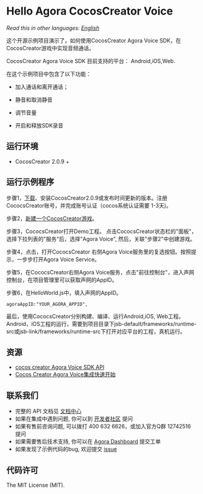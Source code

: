 # Hello Agora CocosCreator Voice

*Read this in other languages: [English](README.md)*

这个开源示例项目演示了，如何使用CocosCreator Agora Voice SDK，在CocosCreator游戏中实现音频通话。

CocosCreator Agora Voice SDK 目前支持的平台： Android,iOS,Web.

在这个示例项目中包含了以下功能：

- 加入通话和离开通话；

- 静音和取消静音

- 调节音量

- 开启和释放SDK录音

## 运行环境
* CocosCreator 2.0.9 +

## 运行示例程序

步骤1，[下载](https://www.cocos.com/download)、安装CocosCreator2.0.9或发布时间更新的版本。注册CococsCreator账号，并完成账号认证（cocos系统认证需要 1-3天)。

步骤2，[新建一个CocosCreator游戏](https://account.cocos.com/#/game/create_game)。

步骤3，CococsCreator打开Demo工程。 点击CococsCreator状态栏的"面板"，选择下拉列表的"服务"后，选择"Agora Voice", 然后，关联"步骤2"中创建游戏。 

步骤4，点击，打开CococsCreator 右侧Agora Voice服务里的复选按钮。按照提示，一步步打开Agora Voice Service。 

步骤5，在CococsCreator右侧Agora Voice服务，点击"前往控制台"，进入声网控制台，在项目管理里可以获取声网的AppID。  

步骤6，在HelloWorld.js中，填入声网的AppID。

```
agoraAppID:"YOUR_AGORA_APPID",
```

最后，使用CococsCreator分别构建、编译、运行Android,iOS, Web工程。
Android，iOS工程的运行，需要到项目目录下jsb-default/frameworks/runtime-src或jsb-link/frameworks/runtime-src下打开对应平台的工程，真机运行。

## 资源
- [cocos creator Agora Voice SDK API](https://docs.agora.io/cn/Interactive%20Gaming/game_coco)
- [Cocos Creator Agora Voice集成快速开始](https://docs.agora.io/cn/Interactive%20Gaming/game_c?platform=Cocos%20Creator)


## 联系我们

- 完整的 API 文档见 [文档中心](https://docs.agora.io/cn/)
- 如果在集成中遇到问题, 你可以到 [开发者社区](https://dev.agora.io/cn/) 提问
- 如果有售前咨询问题, 可以拨打 400 632 6626，或加入官方Q群 12742516 提问
- 如果需要售后技术支持, 你可以在 [Agora Dashboard](https://dashboard.agora.io) 提交工单
- 如果发现了示例代码的bug, 欢迎提交 [issue](https://github.com/AgoraIO/Voice-Call-for-Mobile-Gaming.git)

## 代码许可

The MIT License (MIT).
